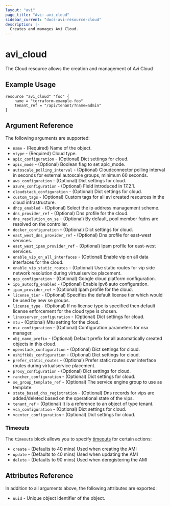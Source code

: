 ```yaml
---
layout: "avi"
page_title: "Avi: avi_cloud"
sidebar_current: "docs-avi-resource-cloud"
description: |-
  Creates and manages Avi Cloud.
---
```


# avi_cloud

The Cloud resource allows the creation and management of Avi Cloud

## Example Usage

```hcl
resource "avi_cloud" "foo" {
    name = "terraform-example-foo"
    tenant_ref = "/api/tenant/?name=admin"
}
```

## Argument Reference

The following arguments are supported:

* `name` - (Required) Name of the object.
* `vtype` - (Required) Cloud type.
* `apic_configuration` - (Optional) Dict settings for cloud.
* `apic_mode` - (Optional) Boolean flag to set apic_mode.
* `autoscale_polling_interval` - (Optional) Cloudconnector polling interval in seconds for external autoscale groups, minimum 60 seconds.
* `aws_configuration` - (Optional) Dict settings for cloud.
* `azure_configuration` - (Optional) Field introduced in 17.2.1.
* `cloudstack_configuration` - (Optional) Dict settings for cloud.
* `custom_tags` - (Optional) Custom tags for all avi created resources in the cloud infrastructure.
* `dhcp_enabled` - (Optional) Select the ip address management scheme.
* `dns_provider_ref` - (Optional) Dns profile for the cloud.
* `dns_resolution_on_se` - (Optional) By default, pool member fqdns are resolved on the controller.
* `docker_configuration` - (Optional) Dict settings for cloud.
* `east_west_dns_provider_ref` - (Optional) Dns profile for east-west services.
* `east_west_ipam_provider_ref` - (Optional) Ipam profile for east-west services.
* `enable_vip_on_all_interfaces` - (Optional) Enable vip on all data interfaces for the cloud.
* `enable_vip_static_routes` - (Optional) Use static routes for vip side network resolution during virtualservice placement.
* `gcp_configuration` - (Optional) Google cloud platform configuration.
* `ip6_autocfg_enabled` - (Optional) Enable ipv6 auto configuration.
* `ipam_provider_ref` - (Optional) Ipam profile for the cloud.
* `license_tier` - (Optional) Specifies the default license tier which would be used by new se groups.
* `license_type` - (Optional) If no license type is specified then default license enforcement for the cloud type is chosen.
* `linuxserver_configuration` - (Optional) Dict settings for cloud.
* `mtu` - (Optional) Mtu setting for the cloud.
* `nsx_configuration` - (Optional) Configuration parameters for nsx manager.
* `obj_name_prefix` - (Optional) Default prefix for all automatically created objects in this cloud.
* `openstack_configuration` - (Optional) Dict settings for cloud.
* `oshiftk8s_configuration` - (Optional) Dict settings for cloud.
* `prefer_static_routes` - (Optional) Prefer static routes over interface routes during virtualservice placement.
* `proxy_configuration` - (Optional) Dict settings for cloud.
* `rancher_configuration` - (Optional) Dict settings for cloud.
* `se_group_template_ref` - (Optional) The service engine group to use as template.
* `state_based_dns_registration` - (Optional) Dns records for vips are added/deleted based on the operational state of the vips.
* `tenant_ref` - (Optional) It is a reference to an object of type tenant.
* `vca_configuration` - (Optional) Dict settings for cloud.
* `vcenter_configuration` - (Optional) Dict settings for cloud.


### Timeouts

The `timeouts` block allows you to specify [timeouts](https://www.terraform.io/docs/configuration/resources.html#timeouts) for certain actions:

* `create` - (Defaults to 40 mins) Used when creating the AMI
* `update` - (Defaults to 40 mins) Used when updating the AMI
* `delete` - (Defaults to 90 mins) Used when deregistering the AMI

## Attributes Reference

In addition to all arguments above, the following attributes are exported:

* `uuid` -  Unique object identifier of the object.

